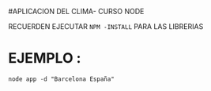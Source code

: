 #APLICACION DEL CLIMA- CURSO NODE

RECUERDEN EJECUTAR ```NPM -INSTALL``` PARA LAS LIBRERIAS

# EJEMPLO : 
```
node app -d "Barcelona España"
```
